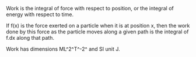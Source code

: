 Work is the integral of force with respect to position, or the integral
of energy with respect to time.

If f(x) is the force exerted on a particle when it is at position x,
then the work done by this force as the particle moves along a given
path is the integral of f.dx along that path.

Work has dimensions ML^2^T^-2^ and SI unit J.
